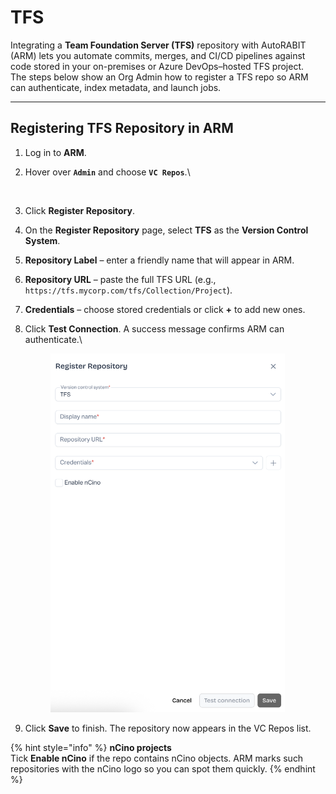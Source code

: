 # TFS

Integrating a **Team Foundation Server (TFS)** repository with AutoRABIT (ARM) lets you automate commits, merges, and CI/CD pipelines against code stored in your on-premises or Azure DevOps–hosted TFS project.\
The steps below show an Org Admin how to register a TFS repo so ARM can authenticate, index metadata, and launch jobs.

***

## Registering TFS Repository in ARM <a href="#registering-tfs-repository-in-arm" id="registering-tfs-repository-in-arm"></a>

1. Log in to **ARM**.
2.  Hover over **`Admin`** and choose **`VC Repos`**.\


    <figure><img src="../../../../.gitbook/assets/Screenshot 2025-08-16 at 8.27.09 PM.png" alt="" width="232"><figcaption></figcaption></figure>
3. Click **Register Repository**.
4. On the **Register Repository** page, select **TFS** as the **Version Control System**.
5. **Repository Label** – enter a friendly name that will appear in ARM.
6. **Repository URL** – paste the full TFS URL (e.g., `https://tfs.mycorp.com/tfs/Collection/Project`).
7. **Credentials** – choose stored credentials or click **+** to add new ones.
8.  Click **Test Connection**. A success message confirms ARM can authenticate.\


    <figure><img src="../../../../.gitbook/assets/image (18).png" alt="" width="375"><figcaption></figcaption></figure>
9. Click **Save** to finish. The repository now appears in the VC Repos list.

{% hint style="info" %}
**nCino projects**\
Tick **Enable nCino** if the repo contains nCino objects. ARM marks such repositories with the nCino logo so you can spot them quickly.
{% endhint %}

